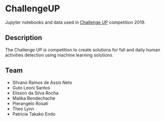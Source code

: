 # ChallengeUP
Jupyter notebooks and data used in [Challenge UP](https://sites.google.com/up.edu.mx/challenge-up-2019/) competition 2019.

## Description
The Challenge UP is competition to create solutions for fall and daily human activities detection using machine learning solutions.

## Team
* Silvano Ramos de Assis Neto
* Guto Leoni Santos
* Elisson da Silva Rocha
* Malika Bendechache
* Pierangelo Rosati
* Theo Lynn
* Patricia Takako Endo
